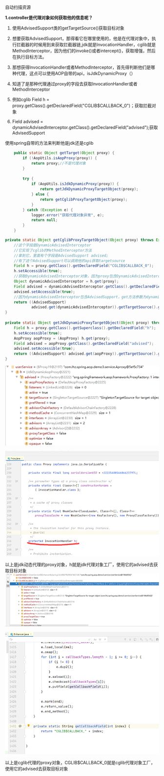 自动扫描资源

**1.controller是代理对象如何获取他的信息呢？**

1. 使用AdvisedSupport类的getTargetSource()获取目标对象

2. 想要获取AdvisedSupport，那得看它在哪里使用的，他是在代理对象中，执行拦截器的时候用到来获取拦截器链,jdk就是InvocationHandler，cglib就是MethodInterceptor，因为他们的invoke()或者intercept()，获取增强，然后在执行目标方法。

3. 那想获得InvocationHandler或者MethodInterceptor，首先得判断他们是哪种代理，这点可以使用AOP自带的api，isJdkDynamicProxy（）

4. 知道了是那种代理通过proxy的字段去获取InvocationHandler或者MethodInterceptor

5. 例如cglib Field h = proxy.getClass().getDeclaredField("CGLIB$CALLBACK_0")；获取拦截对象

6. Field advised = dynamicAdvisedInterceptor.getClass().getDeclaredField("advised");获取AdvisedSupport

   



使用spring自带的方法来判断他是jdk还是cglib

```java
    public static Object getTarget(Object proxy) {
        if (!AopUtils.isAopProxy(proxy)) {
            return proxy;//不是代理对象
        }

        try {
            if (AopUtils.isJdkDynamicProxy(proxy)) {
                return getJdkDynamicProxyTargetObject(proxy);
            } else {
                return getCglibProxyTargetObject(proxy);
            }
        } catch (Exception e) {
            logger.error("获取代理对象异常", e);
            return null;
        }
    }
```





```java
private static Object getCglibProxyTargetObject(Object proxy) throws Exception {
    //这个字段是DynamicAdvisedInterceptor
    //它实现了cglib的MethodInterceptor方法
    //拿到它，里面有个字段是AdvisedSupport advised;
    //有了这个AdvisedSupport可以调用他的api获取targetsource
    Field h = proxy.getClass().getDeclaredField("CGLIB$CALLBACK_0");
    h.setAccessible(true);
    //获取DynamicAdvisedInterceptor对象，因为proxy包含DynamicAdvisedInterceptor获取get参数为proxy
    Object dynamicAdvisedInterceptor = h.get(proxy);
    Field advised = dynamicAdvisedInterceptor.getClass().getDeclaredField("advised");
    advised.setAccessible(true);
    //因为dynamicAdvisedInterceptor包含AdvisedSupport，get方法参数为dynamicAdvisedInterceptor
    return ((AdvisedSupport) 
            advised.get(dynamicAdvisedInterceptor)).getTargetSource().getTarget();
}

private static Object getJdkDynamicProxyTargetObject(Object proxy) throws Exception {
    Field h = proxy.getClass().getSuperclass().getDeclaredField("h");
    h.setAccessible(true);
    AopProxy aopProxy = (AopProxy) h.get(proxy);
    Field advised = aopProxy.getClass().getDeclaredField("advised");
    advised.setAccessible(true);
    return ((AdvisedSupport) advised.get(aopProxy)).getTargetSource().getTarget();
}
```

![jdk](/jpg/jdk.png)

![jdk](/jpg/jdk2.png)

以上是jdk动态代理的proxy对象，h就是jdk代理对象工厂，使用它的advised去获取目标对象
![jdk](/jpg/cglib.png)

![jdk](/jpg/cglib2.png)

以上是cglib代理的proxy对象，CGLIB$CALLBACK_0就是cglib代理对象工厂，使用它的advised去获取目标对象